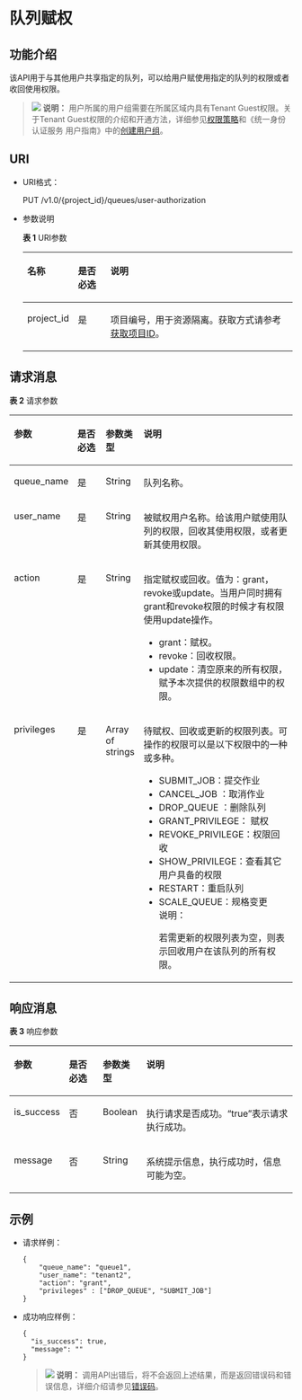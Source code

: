 # 队列赋权<a name="dli_02_0037"></a>

## 功能介绍<a name="sceddf7b9a0c84fc49214cbbbc5531e96"></a>

该API用于与其他用户共享指定的队列，可以给用户赋使用指定的队列的权限或者收回使用权限。

>![](public_sys-resources/icon-note.gif) **说明：** 
>用户所属的用户组需要在所属区域内具有Tenant Guest权限。关于Tenant Guest权限的介绍和开通方法，详细参见[权限策略](https://support.huaweicloud.com/usermanual-permissions/iam_01_0001.html)和《统一身份认证服务 用户指南》中的[创建用户组](https://support.huaweicloud.com/usermanual-iam/iam_03_0001.html)。

## URI<a name="s089f761f37bb406c802deb01d276ec5a"></a>

-   URI格式：

    PUT /v1.0/\{project\_id\}/queues/user-authorization

-   参数说明

    **表 1**  URI参数

    <a name="zh-cn_topic_0069077803_table60779388"></a>
    <table><thead align="left"><tr id="zh-cn_topic_0069077803_row61411666"><th class="cellrowborder" valign="top" width="11.05%" id="mcps1.2.4.1.1"><p id="a420a62a594f9410eaea229ffc8037a61"><a name="a420a62a594f9410eaea229ffc8037a61"></a><a name="a420a62a594f9410eaea229ffc8037a61"></a>名称</p>
    </th>
    <th class="cellrowborder" valign="top" width="12.67%" id="mcps1.2.4.1.2"><p id="zh-cn_topic_0069077803_p873025824211"><a name="zh-cn_topic_0069077803_p873025824211"></a><a name="zh-cn_topic_0069077803_p873025824211"></a>是否必选</p>
    </th>
    <th class="cellrowborder" valign="top" width="76.28%" id="mcps1.2.4.1.3"><p id="a692d3cd97b464aed90ba6d841900a4a5"><a name="a692d3cd97b464aed90ba6d841900a4a5"></a><a name="a692d3cd97b464aed90ba6d841900a4a5"></a>说明</p>
    </th>
    </tr>
    </thead>
    <tbody><tr id="zh-cn_topic_0069077803_row48589216"><td class="cellrowborder" valign="top" width="11.05%" headers="mcps1.2.4.1.1 "><p id="zh-cn_topic_0069077803_p43412436"><a name="zh-cn_topic_0069077803_p43412436"></a><a name="zh-cn_topic_0069077803_p43412436"></a>project_id</p>
    </td>
    <td class="cellrowborder" valign="top" width="12.67%" headers="mcps1.2.4.1.2 "><p id="zh-cn_topic_0069077803_p26746391"><a name="zh-cn_topic_0069077803_p26746391"></a><a name="zh-cn_topic_0069077803_p26746391"></a>是</p>
    </td>
    <td class="cellrowborder" valign="top" width="76.28%" headers="mcps1.2.4.1.3 "><p id="p1310472724012"><a name="p1310472724012"></a><a name="p1310472724012"></a>项目编号，用于资源隔离。获取方式请参考<a href="获取项目ID.md">获取项目ID</a>。</p>
    </td>
    </tr>
    </tbody>
    </table>


## 请求消息<a name="s12a2bb8f04cb4cd3aab54cafd3774713"></a>

**表 2**  请求参数

<a name="zh-cn_topic_0069077913_table37651716"></a>
<table><thead align="left"><tr id="zh-cn_topic_0069077913_row4142140"><th class="cellrowborder" valign="top" width="13.5%" id="mcps1.2.5.1.1"><p id="a51d5445bbbc84f52a498a3ed190e346e"><a name="a51d5445bbbc84f52a498a3ed190e346e"></a><a name="a51d5445bbbc84f52a498a3ed190e346e"></a>参数</p>
</th>
<th class="cellrowborder" valign="top" width="12.73%" id="mcps1.2.5.1.2"><p id="a1e3bd8c29259430ca52ca80a971968ed"><a name="a1e3bd8c29259430ca52ca80a971968ed"></a><a name="a1e3bd8c29259430ca52ca80a971968ed"></a>是否必选</p>
</th>
<th class="cellrowborder" valign="top" width="10.18%" id="mcps1.2.5.1.3"><p id="a71de604936d14d959d699d4e2a8a6d47"><a name="a71de604936d14d959d699d4e2a8a6d47"></a><a name="a71de604936d14d959d699d4e2a8a6d47"></a>参数类型</p>
</th>
<th class="cellrowborder" valign="top" width="63.59%" id="mcps1.2.5.1.4"><p id="a9546312a16f74db3a8c8eef7413da6b3"><a name="a9546312a16f74db3a8c8eef7413da6b3"></a><a name="a9546312a16f74db3a8c8eef7413da6b3"></a>说明</p>
</th>
</tr>
</thead>
<tbody><tr id="zh-cn_topic_0069077913_row21898123"><td class="cellrowborder" valign="top" width="13.5%" headers="mcps1.2.5.1.1 "><p id="zh-cn_topic_0069077913_p28917527"><a name="zh-cn_topic_0069077913_p28917527"></a><a name="zh-cn_topic_0069077913_p28917527"></a>queue_name</p>
</td>
<td class="cellrowborder" valign="top" width="12.73%" headers="mcps1.2.5.1.2 "><p id="zh-cn_topic_0069077913_p60618311"><a name="zh-cn_topic_0069077913_p60618311"></a><a name="zh-cn_topic_0069077913_p60618311"></a>是</p>
</td>
<td class="cellrowborder" valign="top" width="10.18%" headers="mcps1.2.5.1.3 "><p id="zh-cn_topic_0069077913_p11136131"><a name="zh-cn_topic_0069077913_p11136131"></a><a name="zh-cn_topic_0069077913_p11136131"></a>String</p>
</td>
<td class="cellrowborder" valign="top" width="63.59%" headers="mcps1.2.5.1.4 "><p id="zh-cn_topic_0069077913_p29611444"><a name="zh-cn_topic_0069077913_p29611444"></a><a name="zh-cn_topic_0069077913_p29611444"></a>队列名称。</p>
</td>
</tr>
<tr id="zh-cn_topic_0069077913_row65176412"><td class="cellrowborder" valign="top" width="13.5%" headers="mcps1.2.5.1.1 "><p id="zh-cn_topic_0069077913_p44798039"><a name="zh-cn_topic_0069077913_p44798039"></a><a name="zh-cn_topic_0069077913_p44798039"></a>user_name</p>
</td>
<td class="cellrowborder" valign="top" width="12.73%" headers="mcps1.2.5.1.2 "><p id="zh-cn_topic_0069077913_p4762555"><a name="zh-cn_topic_0069077913_p4762555"></a><a name="zh-cn_topic_0069077913_p4762555"></a>是</p>
</td>
<td class="cellrowborder" valign="top" width="10.18%" headers="mcps1.2.5.1.3 "><p id="zh-cn_topic_0069077913_p50222638"><a name="zh-cn_topic_0069077913_p50222638"></a><a name="zh-cn_topic_0069077913_p50222638"></a>String</p>
</td>
<td class="cellrowborder" valign="top" width="63.59%" headers="mcps1.2.5.1.4 "><p id="zh-cn_topic_0069077913_p41501915"><a name="zh-cn_topic_0069077913_p41501915"></a><a name="zh-cn_topic_0069077913_p41501915"></a>被赋权用户名称。给该用户赋使用队列的权限，回收其使用权限，或者更新其使用权限。</p>
</td>
</tr>
<tr id="zh-cn_topic_0069077913_row37972918"><td class="cellrowborder" valign="top" width="13.5%" headers="mcps1.2.5.1.1 "><p id="zh-cn_topic_0069077913_p55907498"><a name="zh-cn_topic_0069077913_p55907498"></a><a name="zh-cn_topic_0069077913_p55907498"></a>action</p>
</td>
<td class="cellrowborder" valign="top" width="12.73%" headers="mcps1.2.5.1.2 "><p id="zh-cn_topic_0069077913_p32213483"><a name="zh-cn_topic_0069077913_p32213483"></a><a name="zh-cn_topic_0069077913_p32213483"></a>是</p>
</td>
<td class="cellrowborder" valign="top" width="10.18%" headers="mcps1.2.5.1.3 "><p id="zh-cn_topic_0069077913_p59155296"><a name="zh-cn_topic_0069077913_p59155296"></a><a name="zh-cn_topic_0069077913_p59155296"></a>String</p>
</td>
<td class="cellrowborder" valign="top" width="63.59%" headers="mcps1.2.5.1.4 "><p id="zh-cn_topic_0069077913_p26849649"><a name="zh-cn_topic_0069077913_p26849649"></a><a name="zh-cn_topic_0069077913_p26849649"></a>指定赋权或回收。值为：grant，revoke或update。当用户同时拥有grant和revoke权限的时候才有权限使用update操作。</p>
<a name="ul47762655161943"></a><a name="ul47762655161943"></a><ul id="ul47762655161943"><li>grant：赋权。</li><li>revoke：回收权限。</li><li>update：清空原来的所有权限，赋予本次提供的权限数组中的权限。</li></ul>
</td>
</tr>
<tr id="row142119511444"><td class="cellrowborder" valign="top" width="13.5%" headers="mcps1.2.5.1.1 "><p id="p742117519441"><a name="p742117519441"></a><a name="p742117519441"></a>privileges</p>
</td>
<td class="cellrowborder" valign="top" width="12.73%" headers="mcps1.2.5.1.2 "><p id="p1942117524415"><a name="p1942117524415"></a><a name="p1942117524415"></a>是</p>
</td>
<td class="cellrowborder" valign="top" width="10.18%" headers="mcps1.2.5.1.3 "><p id="p16421195114410"><a name="p16421195114410"></a><a name="p16421195114410"></a>Array of strings</p>
</td>
<td class="cellrowborder" valign="top" width="63.59%" headers="mcps1.2.5.1.4 "><p id="p96314379434"><a name="p96314379434"></a><a name="p96314379434"></a>待赋权、回收或更新的权限列表。可操作的权限可以是以下权限中的一种或多种。</p>
<a name="ul166010412433"></a><a name="ul166010412433"></a><ul id="ul166010412433"><li>SUBMIT_JOB：提交作业</li><li>CANCEL_JOB ：取消作业</li><li>DROP_QUEUE  ：删除队列</li><li>GRANT_PRIVILEGE： 赋权</li><li>REVOKE_PRIVILEGE：权限回收</li><li>SHOW_PRIVILEGE：查看其它用户具备的权限</li><li>RESTART：重启队列</li><li>SCALE_QUEUE：规格变更<div class="note" id="note1903424155315"><a name="note1903424155315"></a><a name="note1903424155315"></a><span class="notetitle"> 说明： </span><div class="notebody"><p id="p1990317247534"><a name="p1990317247534"></a><a name="p1990317247534"></a>若需更新的权限列表为空，则表示回收用户在该队列的所有权限。</p>
</div></div>
</li></ul>
</td>
</tr>
</tbody>
</table>

## 响应消息<a name="sa1f1a27b463a4b4aaad3505d949195ad"></a>

**表 3**  响应参数

<a name="zh-cn_topic_0069077913_table49681121"></a>
<table><thead align="left"><tr id="zh-cn_topic_0069077913_row17907755"><th class="cellrowborder" valign="top" width="13.139999999999999%" id="mcps1.2.5.1.1"><p id="abd68a59cec034bb1b6de3e1f80eee8e3"><a name="abd68a59cec034bb1b6de3e1f80eee8e3"></a><a name="abd68a59cec034bb1b6de3e1f80eee8e3"></a>参数</p>
</th>
<th class="cellrowborder" valign="top" width="13.469999999999999%" id="mcps1.2.5.1.2"><p id="p873818331017"><a name="p873818331017"></a><a name="p873818331017"></a>是否必选</p>
</th>
<th class="cellrowborder" valign="top" width="11.469999999999999%" id="mcps1.2.5.1.3"><p id="zh-cn_topic_0069077913_p421415072614"><a name="zh-cn_topic_0069077913_p421415072614"></a><a name="zh-cn_topic_0069077913_p421415072614"></a>参数类型</p>
</th>
<th class="cellrowborder" valign="top" width="61.919999999999995%" id="mcps1.2.5.1.4"><p id="zh-cn_topic_0069077913_p11214808260"><a name="zh-cn_topic_0069077913_p11214808260"></a><a name="zh-cn_topic_0069077913_p11214808260"></a>说明</p>
</th>
</tr>
</thead>
<tbody><tr id="zh-cn_topic_0069077913_row49887316"><td class="cellrowborder" valign="top" width="13.139999999999999%" headers="mcps1.2.5.1.1 "><p id="zh-cn_topic_0069077913_p14340816"><a name="zh-cn_topic_0069077913_p14340816"></a><a name="zh-cn_topic_0069077913_p14340816"></a>is_success</p>
</td>
<td class="cellrowborder" valign="top" width="13.469999999999999%" headers="mcps1.2.5.1.2 "><p id="p147387311104"><a name="p147387311104"></a><a name="p147387311104"></a>否</p>
</td>
<td class="cellrowborder" valign="top" width="11.469999999999999%" headers="mcps1.2.5.1.3 "><p id="zh-cn_topic_0069077913_p3472406"><a name="zh-cn_topic_0069077913_p3472406"></a><a name="zh-cn_topic_0069077913_p3472406"></a>Boolean</p>
</td>
<td class="cellrowborder" valign="top" width="61.919999999999995%" headers="mcps1.2.5.1.4 "><p id="p12191815131512"><a name="p12191815131512"></a><a name="p12191815131512"></a>执行请求是否成功。<span class="parmvalue" id="parmvalue62492715161030"><a name="parmvalue62492715161030"></a><a name="parmvalue62492715161030"></a>“true”</span>表示请求执行成功。</p>
</td>
</tr>
<tr id="zh-cn_topic_0069077913_row48356531"><td class="cellrowborder" valign="top" width="13.139999999999999%" headers="mcps1.2.5.1.1 "><p id="zh-cn_topic_0069077913_p24564930"><a name="zh-cn_topic_0069077913_p24564930"></a><a name="zh-cn_topic_0069077913_p24564930"></a>message</p>
</td>
<td class="cellrowborder" valign="top" width="13.469999999999999%" headers="mcps1.2.5.1.2 "><p id="p27388331015"><a name="p27388331015"></a><a name="p27388331015"></a>否</p>
</td>
<td class="cellrowborder" valign="top" width="11.469999999999999%" headers="mcps1.2.5.1.3 "><p id="zh-cn_topic_0069077913_p42128507"><a name="zh-cn_topic_0069077913_p42128507"></a><a name="zh-cn_topic_0069077913_p42128507"></a>String</p>
</td>
<td class="cellrowborder" valign="top" width="61.919999999999995%" headers="mcps1.2.5.1.4 "><p id="p32201159156"><a name="p32201159156"></a><a name="p32201159156"></a>系统提示信息，执行成功时，信息可能为空。</p>
</td>
</tr>
</tbody>
</table>

## 示例<a name="section9820224152937"></a>

-   请求样例：

    ```
    {
        "queue_name": "queue1",
        "user_name": "tenant2",
        "action": "grant",
        "privileges" : ["DROP_QUEUE", "SUBMIT_JOB"]
    }
    ```

-   成功响应样例：

    ```
    {
      "is_success": true,
      "message": ""
    }
    ```

    >![](public_sys-resources/icon-note.gif) **说明：** 
    >调用API出错后，将不会返回上述结果，而是返回错误码和错误信息，详细介绍请参见[错误码](错误码.md)。


